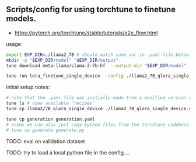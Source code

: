 ## Scripts/config for using torchtune to finetune models.

* https://pytorch.org/torchtune/stable/tutorials/e2e_flow.html


usage:
````bash
export EXP_DIR=./llama2_7B # should match same var in .yaml file below
mkdir -p "$EXP_DIR/model" "$EXP_DIR/output"
tune download meta-llama/Llama-2-7b-hf  --output-dir "$EXP_DIR/model"

tune run lora_finetune_single_device --config ./llama2_7B_qlora_single_device.yaml
````


initial setup notes:
````bash
# note that the .yaml file was initially made from a modified version of a default recipe:
tune ls # view available "recipes"
tune cp llama2/7B_qlora_single_device ./llama2_7B_qlora_single_device.yaml

tune cp generation generation.yaml 
# seems we can also just copy python files from the torchtune codebase!
# tune cp generate generate.py
````


TODO: eval on validation dataset 

TODO: try to load a local python file in the config....

